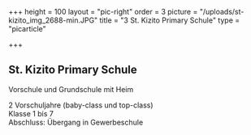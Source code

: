 +++
height = 100
layout = "pic-right"
order = 3
picture = "/uploads/st-kizito_img_2688-min.JPG"
title = "3 St. Kizito Primary Schule"
type = "picarticle"

+++
## St. Kizito Primary Schule

Vorschule und Grundschule mit Heim

2 Vorschuljahre (baby-class und top-class)  
Klasse 1 bis 7  
Abschluss: Übergang in Gewerbeschule